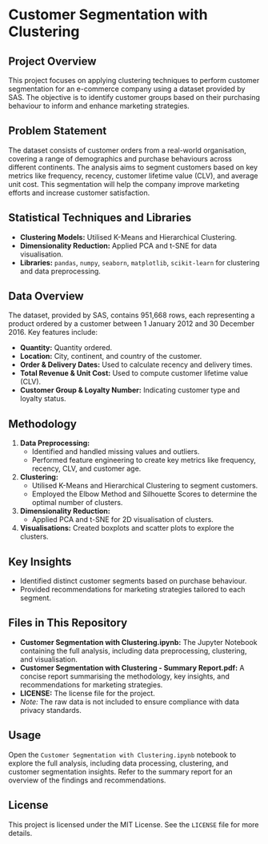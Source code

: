 # Customer Segmentation with Clustering

## Project Overview
This project focuses on applying clustering techniques to perform customer segmentation for an e-commerce company using a dataset provided by SAS. The objective is to identify customer groups based on their purchasing behaviour to inform and enhance marketing strategies.

## Problem Statement
The dataset consists of customer orders from a real-world organisation, covering a range of demographics and purchase behaviours across different continents. The analysis aims to segment customers based on key metrics like frequency, recency, customer lifetime value (CLV), and average unit cost. This segmentation will help the company improve marketing efforts and increase customer satisfaction.

## Statistical Techniques and Libraries
- **Clustering Models:** Utilised K-Means and Hierarchical Clustering.
- **Dimensionality Reduction:** Applied PCA and t-SNE for data visualisation.
- **Libraries:** `pandas`, `numpy`, `seaborn`, `matplotlib`, `scikit-learn` for clustering and data preprocessing.

## Data Overview
The dataset, provided by SAS, contains 951,668 rows, each representing a product ordered by a customer between 1 January 2012 and 30 December 2016. Key features include:
- **Quantity:** Quantity ordered.
- **Location:** City, continent, and country of the customer.
- **Order & Delivery Dates:** Used to calculate recency and delivery times.
- **Total Revenue & Unit Cost:** Used to compute customer lifetime value (CLV).
- **Customer Group & Loyalty Number:** Indicating customer type and loyalty status.

## Methodology
1. **Data Preprocessing:** 
   - Identified and handled missing values and outliers.
   - Performed feature engineering to create key metrics like frequency, recency, CLV, and customer age.
2. **Clustering:** 
   - Utilised K-Means and Hierarchical Clustering to segment customers.
   - Employed the Elbow Method and Silhouette Scores to determine the optimal number of clusters.
3. **Dimensionality Reduction:** 
   - Applied PCA and t-SNE for 2D visualisation of clusters.
4. **Visualisations:** Created boxplots and scatter plots to explore the clusters.

## Key Insights
- Identified distinct customer segments based on purchase behaviour.
- Provided recommendations for marketing strategies tailored to each segment.

## Files in This Repository
- **Customer Segmentation with Clustering.ipynb:** The Jupyter Notebook containing the full analysis, including data preprocessing, clustering, and visualisation.
- **Customer Segmentation with Clustering - Summary Report.pdf:** A concise report summarising the methodology, key insights, and recommendations for marketing strategies.
- **LICENSE:** The license file for the project.
- *Note:* The raw data is not included to ensure compliance with data privacy standards.

## Usage
Open the `Customer Segmentation with Clustering.ipynb` notebook to explore the full analysis, including data processing, clustering, and customer segmentation insights. Refer to the summary report for an overview of the findings and recommendations.

## License
This project is licensed under the MIT License. See the `LICENSE` file for more details.
